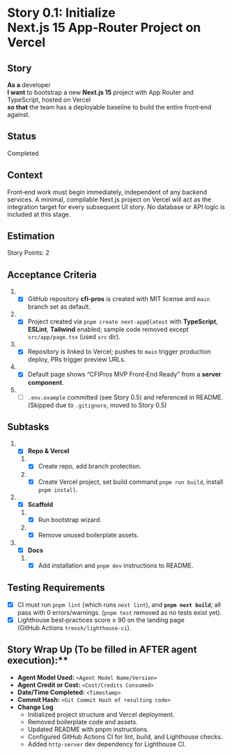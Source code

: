 # Story 0.1: Initialize Next.js 15 App‑Router Project on Vercel

## Story
**As a** developer  
**I want** to bootstrap a new **Next.js 15** project with App Router and TypeScript, hosted on Vercel  
**so that** the team has a deployable baseline to build the entire front‑end against.

## Status
Completed

## Context
Front‑end work must begin immediately, independent of any backend services. A minimal, compilable Next.js project on Vercel will act as the integration target for every subsequent UI story. No database or API logic is included at this stage.

## Estimation
Story Points: 2

## Acceptance Criteria
1. - [x] GitHub repository **cfi‑pros** is created with MIT license and `main` branch set as default.
2. - [x] Project created via `pnpm create next-app@latest` with **TypeScript**, **ESLint**, **Tailwind** enabled; sample code removed except `src/app/page.tsx` (used `src` dir).
3. - [x] Repository is linked to Vercel; pushes to `main` trigger production deploy, PRs trigger preview URLs.
4. - [x] Default page shows “CFIPros MVP Front‑End Ready” from a **server component**.
5. - [ ] `.env.example` committed (see Story 0.5) and referenced in README. (Skipped due to `.gitignore`, moved to Story 0.5)

## Subtasks
1. - [x] **Repo & Vercel**
   1. - [x] Create repo, add branch protection.
   2. - [x] Create Vercel project, set build command `pnpm run build`, install `pnpm install`.
2. - [x] **Scaffold**
   1. - [x] Run bootstrap wizard.
   2. - [x] Remove unused boilerplate assets.
3. - [x] **Docs**
   1. - [x] Add installation and `pnpm dev` instructions to README.

## Testing Requirements
- [x] CI must run `pnpm lint` (which runs `next lint`), and **`pnpm next build`**; all pass with 0 errors/warnings. (`pnpm test` removed as no tests exist yet).
- [x] Lighthouse best‑practices score ≥ 90 on the landing page (GitHub Actions `treosh/lighthouse-ci`).

## Story Wrap Up (To be filled in AFTER agent execution):**
- **Agent Model Used:** `<Agent Model Name/Version>`
- **Agent Credit or Cost:** `<Cost/Credits Consumed>`
- **Date/Time Completed:** `<Timestamp>`
- **Commit Hash:** `<Git Commit Hash of resulting code>`
- **Change Log**
  - Initialized project structure and Vercel deployment.
  - Removed boilerplate code and assets.
  - Updated README with pnpm instructions.
  - Configured GitHub Actions CI for lint, build, and Lighthouse checks.
  - Added `http-server` dev dependency for Lighthouse CI.
